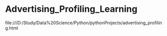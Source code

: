 # Advertising_Profiling_Learning
file:///D:/Study/Data%20Science/Python/pythonProjects/advertising_profiling.html

